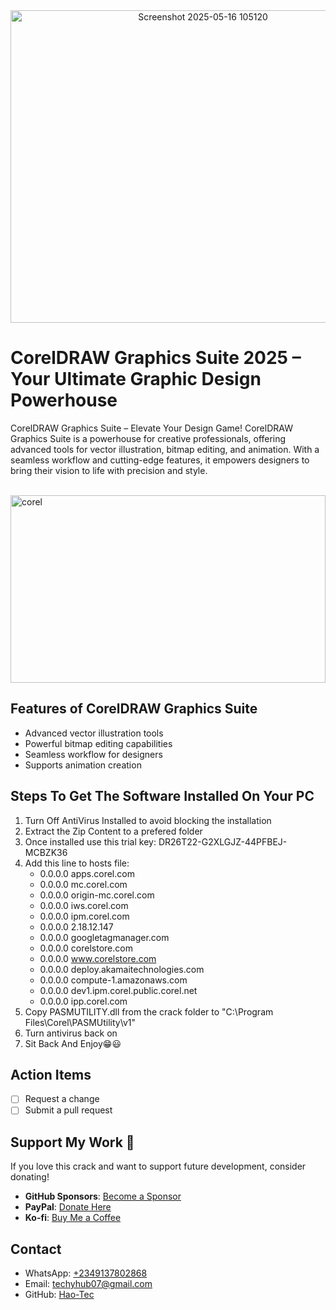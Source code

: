 <div align="center">
    <img src="https://github.com/user-attachments/assets/13eba45b-c2e4-4ddc-b48a-77a19119aa01" alt="Screenshot 2025-05-16 105120" width="600" height="500">
</div>

# CorelDRAW Graphics Suite 2025 – Your Ultimate Graphic Design Powerhouse

CorelDRAW Graphics Suite – Elevate Your Design Game! CorelDRAW Graphics Suite is a powerhouse for creative professionals, offering advanced tools for vector illustration, bitmap editing, and animation. With a seamless workflow and cutting-edge features, it empowers designers to bring their vision to life with precision and style.

<br>

<img src="https://github.com/user-attachments/assets/a1d78be6-68b4-4fcc-a1f8-2d95c7a0eaef" alt="corel" width="100%" height="300">

## Features of CorelDRAW Graphics Suite
- Advanced vector illustration tools
- Powerful bitmap editing capabilities
- Seamless workflow for designers
- Supports animation creation

## Steps To Get The Software Installed On Your PC
1. Turn Off AntiVirus Installed to avoid blocking the installation
2. Extract the Zip Content to a prefered folder
3. Once installed use this trial key: DR26T22-G2XLGJZ-44PFBEJ-MCBZK36
4. Add this line to hosts file:
	- 0.0.0.0 apps.corel.com 
	- 0.0.0.0 mc.corel.com 
	- 0.0.0.0 origin-mc.corel.com 
	- 0.0.0.0 iws.corel.com 
	- 0.0.0.0 ipm.corel.com
	- 0.0.0.0 2.18.12.147
	- 0.0.0.0 googletagmanager.com
	- 0.0.0.0 corelstore.com
	- 0.0.0.0 www.corelstore.com
	- 0.0.0.0 deploy.akamaitechnologies.com 
	- 0.0.0.0 compute-1.amazonaws.com
	- 0.0.0.0 dev1.ipm.corel.public.corel.net
	- 0.0.0.0 ipp.corel.com
5. Copy PASMUTILITY.dll from the crack folder to "C:\Program Files\Corel\PASMUtility\v1\"
6. Turn antivirus back on
7. Sit Back And Enjoy😁😃
## Action Items
- [ ] Request a change
- [ ] Submit a pull request
## Support My Work 💖
If you love this crack and want to support future development, consider donating!  
- **GitHub Sponsors**: [Become a Sponsor](https://github.com/sponsors/Hao-Tec)  
- **PayPal**: [Donate Here](https://www.paypal.me/techyhub07@gmail.com)  
- **Ko-fi**: [Buy Me a Coffee](https://ko-fi.com/Hao-Tec)
## Contact
- WhatsApp: [+2349137802868](https://wa.me/+2349137802868)
- Email: [techyhub07@gmail.com](mailto:techyhub07@gmail.com)
- GitHub: [Hao-Tec](https://github.com/Hao-Tec)
